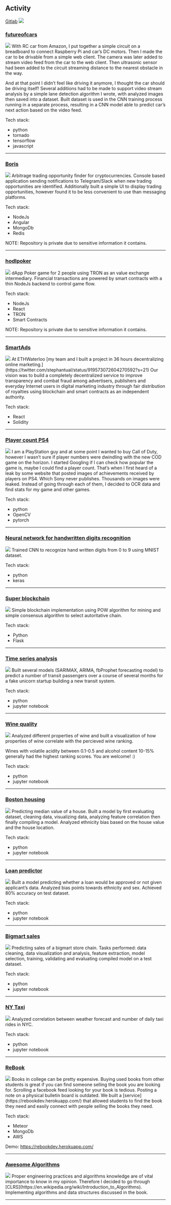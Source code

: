 ## Activity
[Gitlab](https://gitlab.com/spestushko)
<img src="images/gitlab.png?raw=true"/>

### [futureofcars](https://gitlab.com/futureofcars)
<img src="images/futureofcars.png?raw=true"/>
With RC car from Amazon, I put together a simple circuit on a breadboard to connect Raspberry Pi and car’s DC motors. 
Then I made the car to be drivable from a simple web client. The camera was later added to stream video feed from the
car to the web client. Then ultrasonic sensor had been added to the circuit streaming distance to the nearest 
obstacle in the way. 

And at that point I didn’t feel like driving it anymore, I thought the car should be driving itself! 
Several additions had to be made to support video stream analysis by a simple lane detection algorithm I wrote, 
with analyzed images then saved into a dataset. Built dataset is used in the CNN training process running in a separate 
process, resulting in a CNN model able to predict car’s next action based on the video feed.

Tech stack:
- python
- tornado
- tensorflow
- javascript

---

### [Boris](https://gitlab.com/crypto_algorithmic_trading/boris)
<img src="images/boris.png?raw=true"/>
Arbitrage trading opportunity finder for cryptocurrencies. 
Console based application sending notifications to Telegram/Slack when new trading opportunities are identified.
Additionally built a simple UI to display trading opportunities, 
however found it to be less convenient to use than messaging platforms.

Tech stack:
- NodeJs
- Angular
- MongoDb
- Redis

NOTE: Repository is private due to sensitive information it contains.

--- 

### [hodlpoker](https://github.com/NikitaKoren/hodl-web-client)
<img src="images/hodlpoker.png?raw=true"/>
dApp Poker game for 2 people using TRON as an value exchange intermediary. 
Financial transactions are powered by smart contracts with a thin NodeJs backend to control game flow.

Tech stack:
- NodeJs
- React
- TRON 
- Smart Contracts

NOTE: Repository is private due to sensitive information it contains.

---

### [SmartAds](https://github.com/NikitaKoren/ethWaterloo)
<img src="images/ethwaterloo.png?raw=true"/>
At ETHWaterloo [my team and I built a project in 36 hours decentralizing online marketing.](https://twitter.com/stephantual/status/919573072604270592?s=21)
Our vision was to build a completely decentralized service to improve transparency and combat 
fraud among advertisers, publishers and everyday Internet users in digital marketing industry 
through fair distribution of royalties using blockchain and smart contracts as an independent authority.

Tech stack:
- React
- Solidity

--- 

### [Player count PS4](https://gitlab.com/spestushko/player_count_ps4)
<img src="images/ps4_players.png?raw=true"/>
I am a PlayStation guy and at some point I wanted to buy Call of Duty, 
however I wasn’t sure if player numbers were dwindling with the new COD game on the horizon. 
I started Googling if I can check how popular the game is, maybe I could find a player count. 
That’s when I first heard of a leak by some website that posted images of achievements received by players on PS4. 
Which Sony never publishes. Thousands on images were leaked. Instead of going through each of them,
I decided to OCR data and find stats for my game and other games.

Tech stack:
- python
- OpenCV
- pytorch

---

### [Neural network for handwritten digits recognition](https://gitlab.com/spestushko/digit_identifier)
<img src="images/mnist.png?raw=true"/>
Trained CNN to recognize hand written digits from 0 to 9 using MNIST dataset. 

Tech stack:
- python
- keras 

---

### [Super blockchain](https://gitlab.com/spestushko/super_blockchain/tree/master)
<img src="images/super_blockchain.png?raw=true"/>
Simple blockchain implementation using POW algorithm for mining and simple consensus algorithm to select autoritative chain. 

Tech stack:
- Python
- Flask

--- 

### [Time series analysis](https://gitlab.com/spestushko/data-science-pg/blob/master/time-series/time_series.ipynb)
<img src="images/timeseries.png?raw=true"/>
Built several models (SARIMAX, ARIMA, fbProphet forecasting model) to predict a number of transit 
passengers over a course of several months for a fake unicorn startup building a new transit system.

Tech stack:
- python 
- jupyter notebook

---

### [Wine quality](https://gitlab.com/spestushko/data-science-pg/blob/master/wine-quality/wine_quality.ipynb)
<img src="images/winequality.png?raw=true"/>
Analyzed different properties of wine and built a visualization of how properties of wine correlate with the percieved wine ranking.

Wines with volatile acidity between 0.1-0.5 and alcohol content 10-15% generally had the highest ranking scores. You are welcome! :)

Tech stack:
- python 
- jupyter notebook

---

### [Boston housing](https://gitlab.com/spestushko/data-science-pg/blob/master/boston-housing/boston-housing-data.ipynb)
<img src="images/boston.png?raw=true"/>
Predicting median value of a house. Built a model by first evaluating dataset, cleaning data, 
visualizing data, analyzing feature correlation then finally compiling a model. 
Analyzed ethnicity bias based on the house value and the house location.

Tech stack:
- python 
- jupyter notebook

---

### [Loan predictor](https://gitlab.com/spestushko/data-science-pg/blob/master/loan_predictor/loan_predictor.ipynb)
<img src="images/loan.png?raw=true"/>
Built a model predicting whether a loan would be approved or not given applicant’s data. 
Analyzed bias points towards ethnicity and sex. Achieved 80% accuracy on test dataset.

Tech stack:
- python 
- jupyter notebook

---

### [Bigmart sales](https://gitlab.com/spestushko/data-science-pg/blob/master/bigmart_sales/solution.ipynb)
<img src="images/bigmart.png?raw=true"/>
Predicting sales of a bigmart store chain. Tasks performed: data cleaning, data visualization and analysis, feature extraction, 
model selection, training, validating and evaluating compiled model on a test dataset.

Tech stack:
- python 
- jupyter notebook

---

### [NY Taxi](https://gitlab.com/spestushko/data-science-pg/blob/master/ny_taxi.ipynb)
<img src="images/nytaxi.png?raw=true"/>
Analyzed correlation between weather forecast and number of daily taxi rides in NYC.

Tech stack:
- python 
- jupyter notebook

---

### [ReBook](https://github.com/NikitaKoren/ReBook)
<img src="images/rebook.png?raw=true"/>
Books in college can be pretty expensive. Buying used books from other students is great 
if you can find someone selling the book you are looking for. Scrolling a facebook feed 
looking for your book is tedious. Posting a note on a physical bulletin board is outdated. 
We built a [service](https://rebookdev.herokuapp.com/) that allowed students to find the 
book they need and easily connect with people selling the books they need.

Tech stack:
- Meteor
- MongoDb
- AWS

Demo: https://rebookdev.herokuapp.com/

---

### [Awesome Algorithms](https://gitlab.com/spestushko/awesome_algorithms)
<img src="images/clrs.jpeg?raw=true"/>
Proper engineering practices and algorithms knowledge are of vital importance to know in my opinion. 
Therefore I decided to go through [CLRS](https://en.wikipedia.org/wiki/Introduction_to_Algorithms). 
Implementing algorithms and data structures discussed in the book.

---
